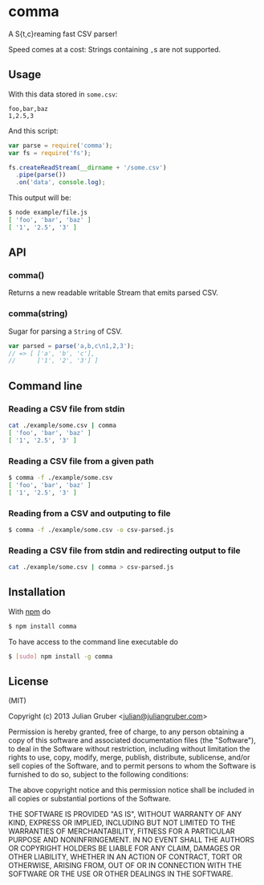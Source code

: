 
# comma

A S{t,c}reaming fast CSV parser!

Speed comes at a cost: Strings containing `,`s are not supported.

## Usage

With this data stored in `some.csv`:

```csv
foo,bar,baz
1,2.5,3
```

And this script:

```js
var parse = require('comma');
var fs = require('fs');

fs.createReadStream(__dirname + '/some.csv')
  .pipe(parse())
  .on('data', console.log);
```

This output will be:

```bash
$ node example/file.js
[ 'foo', 'bar', 'baz' ]
[ '1', '2.5', '3' ]
```

## API

### comma()

Returns a new readable writable Stream that emits parsed CSV.

### comma(string)

Sugar for parsing a `String` of CSV.

```js
var parsed = parse('a,b,c\n1,2,3');
// => [ ['a', 'b', 'c'],
//      ['1', '2', '3'] ]
```

## Command line

### Reading a CSV file from stdin

```bash
cat ./example/some.csv | comma
[ 'foo', 'bar', 'baz' ]
[ '1', '2.5', '3' ]
```

### Reading a CSV file from a given path

```bash
$ comma -f ./example/some.csv
[ 'foo', 'bar', 'baz' ]
[ '1', '2.5', '3' ]
```

### Reading from a CSV and outputing to file

```bash
$ comma -f ./example/some.csv -o csv-parsed.js
```

### Reading a CSV file from stdin and redirecting output to file

```bash
cat ./example/some.csv | comma > csv-parsed.js
```

## Installation

With [npm](http://npmjs.org) do

```bash
$ npm install comma
```

To have access to the command line executable do
```bash
$ [sudo] npm install -g comma
```

## License

(MIT)

Copyright (c) 2013 Julian Gruber &lt;julian@juliangruber.com&gt;

Permission is hereby granted, free of charge, to any person obtaining a copy of
this software and associated documentation files (the "Software"), to deal in
the Software without restriction, including without limitation the rights to
use, copy, modify, merge, publish, distribute, sublicense, and/or sell copies
of the Software, and to permit persons to whom the Software is furnished to do
so, subject to the following conditions:

The above copyright notice and this permission notice shall be included in all
copies or substantial portions of the Software.

THE SOFTWARE IS PROVIDED "AS IS", WITHOUT WARRANTY OF ANY KIND, EXPRESS OR
IMPLIED, INCLUDING BUT NOT LIMITED TO THE WARRANTIES OF MERCHANTABILITY,
FITNESS FOR A PARTICULAR PURPOSE AND NONINFRINGEMENT. IN NO EVENT SHALL THE
AUTHORS OR COPYRIGHT HOLDERS BE LIABLE FOR ANY CLAIM, DAMAGES OR OTHER
LIABILITY, WHETHER IN AN ACTION OF CONTRACT, TORT OR OTHERWISE, ARISING FROM,
OUT OF OR IN CONNECTION WITH THE SOFTWARE OR THE USE OR OTHER DEALINGS IN THE
SOFTWARE.
